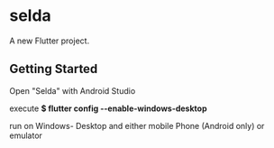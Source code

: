 # selda

A new Flutter project.

## Getting Started

Open "Selda" with Android Studio

execute **$ flutter config --enable-windows-desktop**

run on Windows- Desktop and either mobile Phone (Android only) or emulator
